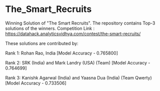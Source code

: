 # The_Smart_Recruits
Winning Solution of "The Smart Recruits". The repository contains Top-3 solutions of the winners. Competition Link : https://datahack.analyticsvidhya.com/contest/the-smart-recruits/

These solutions are contributed by:

Rank 1: Rohan Rao, India [Model Accuracy - 0.765800]

Rank 2: SRK (India) and Mark Landry (USA) (Team) [Model Accuracy - 0.764699]

Rank 3: Kanishk Agarwal (India)  and Yaasna Dua (India) (Team Qwerty) [Model Accuracy - 0.733506]
